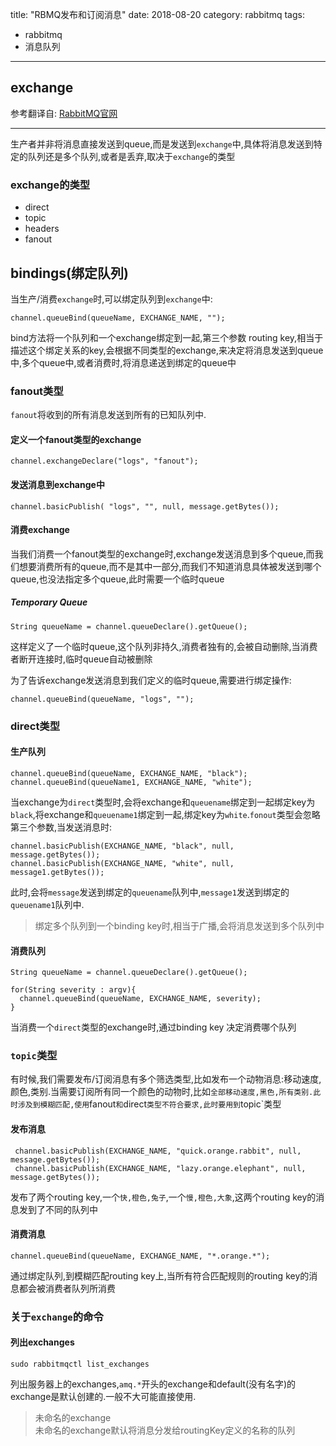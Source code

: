 title: "RBMQ发布和订阅消息"
date:  2018-08-20
category: rabbitmq
tags:
- rabbitmq
- 消息队列
---

## exchange
参考翻译自: [RabbitMQ官网](https://www.rabbitmq.com/tutorials/tutorial-three-java.html)
*************
生产者并非将消息直接发送到queue,而是发送到`exchange`中,具体将消息发送到特定的队列还是多个队列,或者是丢弃,取决于`exchange`的类型
### exchange的类型
* direct
* topic
* headers
* fanout
## bindings(绑定队列)
当生产/消费`exchange`时,可以绑定队列到`exchange`中:
```
channel.queueBind(queueName, EXCHANGE_NAME, "");
```
bind方法将一个队列和一个exchange绑定到一起,第三个参数 routing key,相当于描述这个绑定关系的key,会根据不同类型的exchange,来决定将消息发送到queue中,多个queue中,或者消费时,将消息递送到绑定的queue中
### fanout类型
`fanout`将收到的所有消息发送到所有的已知队列中.
#### 定义一个fanout类型的exchange
```
channel.exchangeDeclare("logs", "fanout");
```
#### 发送消息到exchange中
```
channel.basicPublish( "logs", "", null, message.getBytes());
```
#### 消费exchange

当我们消费一个fanout类型的exchange时,exchange发送消息到多个queue,而我们想要消费所有的queue,而不是其中一部分,而我们不知道消息具体被发送到哪个queue,也没法指定多个queue,此时需要一个临时queue
##### Temporary Queue
```
String queueName = channel.queueDeclare().getQueue();
```
这样定义了一个临时queue,这个队列非持久,消费者独有的,会被自动删除,当消费者断开连接时,临时queue自动被删除

为了告诉exchange发送消息到我们定义的临时queue,需要进行绑定操作:
```
channel.queueBind(queueName, "logs", "");
```
### direct类型
#### 生产队列
```
channel.queueBind(queueName, EXCHANGE_NAME, "black");
channel.queueBind(queueName1, EXCHANGE_NAME, "white");

```
当exchange为`direct`类型时,会将exchange和`queuename`绑定到一起绑定key为`black`,将exchange和`queuename1`绑定到一起,绑定key为`white`.`fonout`类型会忽略第三个参数,当发送消息时:
```
channel.basicPublish(EXCHANGE_NAME, "black", null, message.getBytes());
channel.basicPublish(EXCHANGE_NAME, "white", null, message1.getBytes());
```
此时,会将`message`发送到绑定的`queuename`队列中,`message1`发送到绑定的`queuename1`队列中.
> 绑定多个队列到一个binding key时,相当于广播,会将消息发送到多个队列中

#### 消费队列
```
String queueName = channel.queueDeclare().getQueue();

for(String severity : argv){
  channel.queueBind(queueName, EXCHANGE_NAME, severity);
}
```
当消费一个`direct`类型的exchange时,通过binding key 决定消费哪个队列




### `topic`类型
有时候,我们需要发布/订阅消息有多个筛选类型,比如发布一个动物消息:移动速度,颜色,类别.当需要订阅所有同一个颜色的动物时,比如`全部移动速度,黑色,所有类别.此时涉及到模糊匹配,使用`fanout`和`direct`类型不符合要求,此时要用到`topic`类型
#### 发布消息
```
 channel.basicPublish(EXCHANGE_NAME, "quick.orange.rabbit", null, message.getBytes());
 channel.basicPublish(EXCHANGE_NAME, "lazy.orange.elephant", null, message.getBytes());
```
发布了两个routing key,一个`快,橙色,兔子`,一个`慢,橙色,大象`,这两个routing key的消息发到了不同的队列中
#### 消费消息
```
channel.queueBind(queueName, EXCHANGE_NAME, "*.orange.*");
```
通过绑定队列,到模糊匹配routing key上,当所有符合匹配规则的routing key的消息都会被消费者队列所消费
### 关于`exchange`的命令
#### 列出exchanges
```
sudo rabbitmqctl list_exchanges
```
列出服务器上的exchanges,`amq.*`开头的exchange和default(没有名字)的exchange是默认创建的.一般不大可能直接使用.
> 未命名的exchange  
未命名的exchange默认将消息分发给routingKey定义的名称的队列
